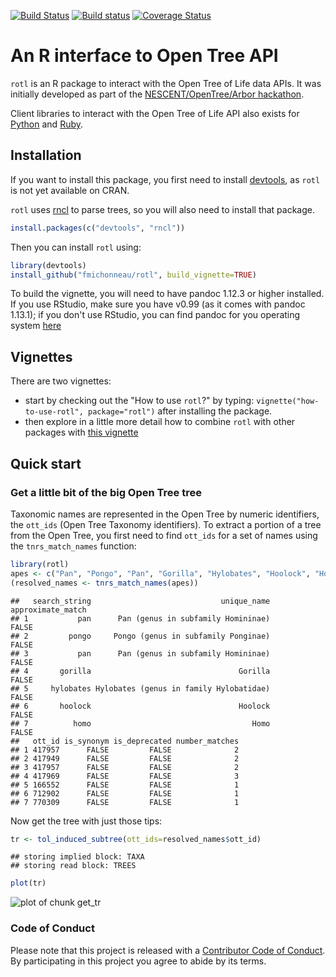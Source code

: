 
[![Build Status](https://travis-ci.org/fmichonneau/rotl.svg)](https://travis-ci.org/fmichonneau/rotl)
[![Build status](https://ci.appveyor.com/api/projects/status/57rapgc0s7fwxwad?svg=true)](https://ci.appveyor.com/project/fmichonneau/rotl)
[![Coverage Status](https://coveralls.io/repos/fmichonneau/rotl/badge.svg)](https://coveralls.io/r/fmichonneau/rotl)

# An R interface to Open Tree API

`rotl` is an R package to interact with the Open Tree of Life data APIs. It was
initially developed as part of the
[NESCENT/OpenTree/Arbor hackathon](http://blog.opentreeoflife.org/2014/06/11/apply-for-tree-for-all-a-hackathon-to-access-opentree-resources/).

Client libraries to interact with the Open Tree of Life API also exists for
[Python](https://github.com/OpenTreeOfLife/opentree-interfaces/tree/master/python)
and [Ruby](https://github.com/SpeciesFileGroup/bark).


## Installation

If you want to install this package, you first need to install
[devtools](https://github.com/hadley/devtools), as `rotl` is not yet available
on CRAN.

`rotl` uses [rncl](https://github.com/fmichonneau/rncl) to parse trees, so you
will also need to install that package.


```r
install.packages(c("devtools", "rncl"))
```

Then you can install `rotl` using:


```r
library(devtools)
install_github("fmichonneau/rotl", build_vignette=TRUE)
```

To build the vignette, you will need to have pandoc 1.12.3 or higher
installed. If you use RStudio, make sure you have v0.99 (as it comes with pandoc
1.13.1); if you don't use RStudio, you can find pandoc for you operating system
[here](http://pandoc.org/installing.html)

## Vignettes

There are two vignettes:
- start by checking out the "How to use `rotl`?" by typing:
  `vignette("how-to-use-rotl", package="rotl")` after installing the
  package.
- then explore in a little more detail how to combine `rotl` with other packages
  with [this vignette](http://dwinter.github.io/rotl-vignette/)

## Quick start

### Get a little bit of the big Open Tree tree

Taxonomic names are represented in the Open Tree by numeric identifiers, the
`ott_ids` (Open Tree Taxonomy identifiers). To extract a portion of a tree from
the Open Tree, you first need to find `ott_ids` for a set of names using the
`tnrs_match_names` function:


```r
library(rotl)
apes <- c("Pan", "Pongo", "Pan", "Gorilla", "Hylobates", "Hoolock", "Homo")
(resolved_names <- tnrs_match_names(apes))
```

```
##   search_string                             unique_name approximate_match
## 1           pan      Pan (genus in subfamily Homininae)             FALSE
## 2         pongo     Pongo (genus in subfamily Ponginae)             FALSE
## 3           pan      Pan (genus in subfamily Homininae)             FALSE
## 4       gorilla                                 Gorilla             FALSE
## 5     hylobates Hylobates (genus in family Hylobatidae)             FALSE
## 6       hoolock                                 Hoolock             FALSE
## 7          homo                                    Homo             FALSE
##   ott_id is_synonym is_deprecated number_matches
## 1 417957      FALSE         FALSE              2
## 2 417949      FALSE         FALSE              2
## 3 417957      FALSE         FALSE              2
## 4 417969      FALSE         FALSE              3
## 5 166552      FALSE         FALSE              1
## 6 712902      FALSE         FALSE              1
## 7 770309      FALSE         FALSE              1
```

Now get the tree with just those tips:


```r
tr <- tol_induced_subtree(ott_ids=resolved_names$ott_id)
```

```
## storing implied block: TAXA
## storing read block: TREES
```

```r
plot(tr)
```

![plot of chunk get_tr](http://i.imgur.com/n7FQ6al.png) 

### Code of Conduct

Please note that this project is released with a
[Contributor Code of Conduct](CONDUCT.md). By participating in this project you
agree to abide by its terms.
